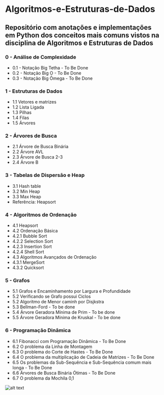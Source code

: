 # Algoritmos-e-Estruturas-de-Dados

## Repositório com anotações e implementações em Python dos conceitos mais comuns vistos na disciplina de Algoritmos e Estruturas de Dados

### 0 - Análise de Complexidade
* 0.1 - Notação Big Tetha - To Be Done
* 0.2 - Notação Big O - To Be Done
* 0.3 - Notação Big Ômega - To Be Done
	

### 1 - Estruturas de Dados
* 1.1 Vetores e matrizes
* 1.2 Lista Ligada
* 1.3 Pilhas
* 1.4 Filas
* 1.5 Árvores

### 2 - Árvores de Busca
* 2.1 Árvore de Busca Binária
* 2.2 Árvore AVL
* 2.3 Árvore de Busca 2-3
* 2.4 Árvore B


### 3 - Tabelas de Dispersão e Heap
* 3.1 Hash table
* 3.2 Min Heap
* 3.3 Max Heap
* Referência: Heapsort

### 4 - Algoritmos de Ordenação
* 4.1 Heapsort
* 4.2 Ordenação Básica
* 4.2.1 Bubble Sort
* 4.2.2 Selection Sort
* 4.2.3 Insertion Sort
* 4.2.4 Shell Sort
* 4.3 Algoritmos Avançados de Ordenação
* 4.3.1 MergeSort
* 4.3.2 Quicksort
	
### 5 - Grafos
* 5.1 Grafos e Encaminhamento por Largura e Profundidade
* 5.2 Verificando se Grafo possui Ciclos
* 5.2 Algoritmo de Menor caminh por Disjkstra
* 5.3 Bellman-Ford - To be done
* 5.4 Árvore Geradora Mínima de Prim - To be done
* 5.5 Árvore Geradora Mínima de Kruskal - To be done
	
### 6 - Programação Dinâmica
* 6.1 Fibonacci com Programação Dinâmica - To Be Done
* 6.2 O problema da Linha de Montagem
* 6.3 O problema do Corte de Hastes - To Be Done
* 6.4 O problema da multiplicação de Cadeia de Matrizes - To Be Done
* 6.5 Os problemas da Sub-Sequência e Sub-Sequência comum mais longa - To Be Done
* 6.6 Árvores de Busca Binária Ótimas - To Be Done
* 6.7 O problema da Mochila 0,1

![alt text](https://evatronix.com/images/en/offer/product-design/product-development/Evatronix_Algorithm_development_and_analysis_01_1920x1080.jpg)
